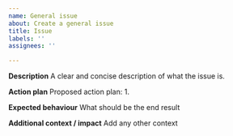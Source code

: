 ```yaml
---
name: General issue
about: Create a general issue
title: Issue
labels: ''
assignees: ''

---
```


**Description**
A clear and concise description of what the issue is.

**Action plan**
Proposed action plan:
1.

**Expected behaviour**
What should be the end result

**Additional context / impact**
Add any other context
